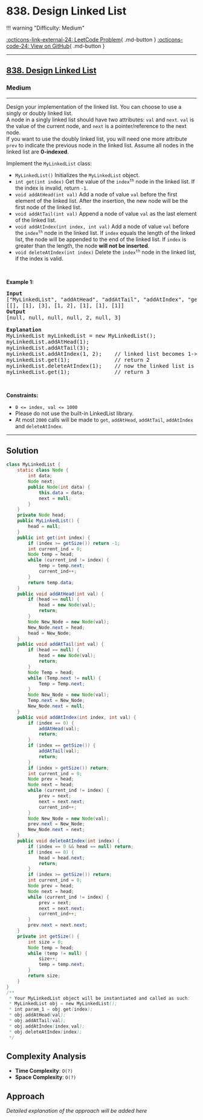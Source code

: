 # 838. Design Linked List

!!! warning "Difficulty: Medium"

[:octicons-link-external-24: LeetCode Problem](https://leetcode.com/problems/design-linked-list/){ .md-button }
[:octicons-code-24: View on GitHub](https://github.com/RAJ8664/Leetcode/tree/master/0838-design-linked-list){ .md-button }

---

<h2><a href="https://leetcode.com/problems/design-linked-list">838. Design Linked List</a></h2><h3>Medium</h3><hr><p>Design your implementation of the linked list. You can choose to use a singly or doubly linked list.<br />
A node in a singly linked list should have two attributes: <code>val</code> and <code>next</code>. <code>val</code> is the value of the current node, and <code>next</code> is a pointer/reference to the next node.<br />
If you want to use the doubly linked list, you will need one more attribute <code>prev</code> to indicate the previous node in the linked list. Assume all nodes in the linked list are <strong>0-indexed</strong>.</p>

<p>Implement the <code>MyLinkedList</code> class:</p>

<ul>
	<li><code>MyLinkedList()</code> Initializes the <code>MyLinkedList</code> object.</li>
	<li><code>int get(int index)</code> Get the value of the <code>index<sup>th</sup></code> node in the linked list. If the index is invalid, return <code>-1</code>.</li>
	<li><code>void addAtHead(int val)</code> Add a node of value <code>val</code> before the first element of the linked list. After the insertion, the new node will be the first node of the linked list.</li>
	<li><code>void addAtTail(int val)</code> Append a node of value <code>val</code> as the last element of the linked list.</li>
	<li><code>void addAtIndex(int index, int val)</code> Add a node of value <code>val</code> before the <code>index<sup>th</sup></code> node in the linked list. If <code>index</code> equals the length of the linked list, the node will be appended to the end of the linked list. If <code>index</code> is greater than the length, the node <strong>will not be inserted</strong>.</li>
	<li><code>void deleteAtIndex(int index)</code> Delete the <code>index<sup>th</sup></code> node in the linked list, if the index is valid.</li>
</ul>

<p>&nbsp;</p>
<p><strong class="example">Example 1:</strong></p>

<pre>
<strong>Input</strong>
[&quot;MyLinkedList&quot;, &quot;addAtHead&quot;, &quot;addAtTail&quot;, &quot;addAtIndex&quot;, &quot;get&quot;, &quot;deleteAtIndex&quot;, &quot;get&quot;]
[[], [1], [3], [1, 2], [1], [1], [1]]
<strong>Output</strong>
[null, null, null, null, 2, null, 3]

<strong>Explanation</strong>
MyLinkedList myLinkedList = new MyLinkedList();
myLinkedList.addAtHead(1);
myLinkedList.addAtTail(3);
myLinkedList.addAtIndex(1, 2);    // linked list becomes 1-&gt;2-&gt;3
myLinkedList.get(1);              // return 2
myLinkedList.deleteAtIndex(1);    // now the linked list is 1-&gt;3
myLinkedList.get(1);              // return 3
</pre>

<p>&nbsp;</p>
<p><strong>Constraints:</strong></p>

<ul>
	<li><code>0 &lt;= index, val &lt;= 1000</code></li>
	<li>Please do not use the built-in LinkedList library.</li>
	<li>At most <code>2000</code> calls will be made to <code>get</code>, <code>addAtHead</code>, <code>addAtTail</code>, <code>addAtIndex</code> and <code>deleteAtIndex</code>.</li>
</ul>


---

## Solution

```java
class MyLinkedList {
    static class Node {
        int data;
        Node next;
        public Node(int data) {
            this.data = data;
            next = null;
        }
    }
    private Node head;
    public MyLinkedList() {
        head = null;
    }
    public int get(int index) {
        if (index >= getSize()) return -1;
        int current_ind = 0;
        Node temp = head;
        while (current_ind != index) {
            temp = temp.next;
            current_ind++;
        }
        return temp.data;
    }
    public void addAtHead(int val) {
        if (head == null) {
            head = new Node(val);
            return;
        }
        Node New_Node = new Node(val);
        New_Node.next = head;
        head = New_Node;
    }
    public void addAtTail(int val) {
        if (head == null) {
            head = new Node(val);
            return;
        }
        Node Temp = head;
        while (Temp.next != null) {
            Temp = Temp.next;
        }
        Node New_Node = new Node(val);
        Temp.next = New_Node;
        New_Node.next = null;
    }
    public void addAtIndex(int index, int val) {
        if (index == 0) {
            addAtHead(val);
            return;
        }
        if (index == getSize()) {
            addAtTail(val);
            return;
        }
        if (index > getSize()) return;
        int current_ind = 0;
        Node prev = head;
        Node next = head;
        while (current_ind != index) {
            prev = next;
            next = next.next;
            current_ind++;
        }
        Node New_Node = new Node(val);
        prev.next = New_Node;
        New_Node.next = next;
    }
    public void deleteAtIndex(int index) {
        if (index == 0 && head == null) return;
        if (index == 0) {
            head = head.next;
            return;
        }
        if (index >= getSize()) return;
        int current_ind = 0;
        Node prev = head;
        Node next = head;
        while (current_ind != index) {
            prev = next;
            next = next.next;
            current_ind++;
        }
        prev.next = next.next;
    }
    private int getSize() {
        int size = 0;
        Node temp = head;
        while (temp != null) {
            size++;
            temp = temp.next;
        }
        return size;
    }
}
/**
 * Your MyLinkedList object will be instantiated and called as such:
 * MyLinkedList obj = new MyLinkedList();
 * int param_1 = obj.get(index);
 * obj.addAtHead(val);
 * obj.addAtTail(val);
 * obj.addAtIndex(index,val);
 * obj.deleteAtIndex(index);
 */

```

## Complexity Analysis

- **Time Complexity**: `O(?)`
- **Space Complexity**: `O(?)`

## Approach

*Detailed explanation of the approach will be added here*

